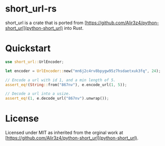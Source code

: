 # short_url-rs
short_url is a crate that is ported from [https://github.com/Alir3z4/python-short_url](python-short_url) into Rust.

# Quickstart
```rust
use short_url::UrlEncoder;

let encoder = UrlEncoder::new("mn6j2c4rv8bpygw95z7hsdaetxuk3fq", 24);

// Encode a url with id 1, and a min length of 5.
assert_eq!(String::from("867nv"), e.encode_url(1, 5));

// Decode a url into a usize.
assert_eq!(1, e.decode_url("867nv").unwrap());
```

# License
Licensed under MIT as inherited from the orginal work at [https://github.com/Alir3z4/python-short_url](python-short_url).